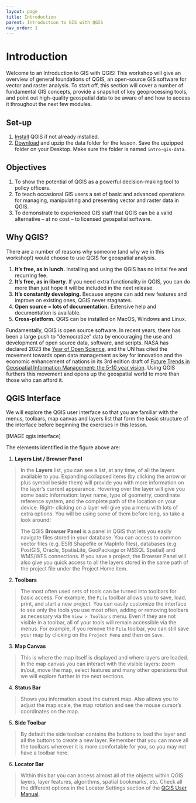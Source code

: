 ```yaml
---
layout: page
title: Introduction
parent: Introduction to GIS with QGIS
nav_order: 1
---
```


# Introduction
Welcome to an Introduction to GIS with QGIS! This workshop will give an overview of general foundations of QGIS, an open-source GIS software for vector and raster analysis. To start off, this section will cover a number of fundamental GIS concepts, provide a snapshot of key geoprocessing tools, and point out high-quality geospatial data to be aware of and how to access it throughout the next few modules. 

## Set-up
1. [Install](https://www.qgis.org/en/site/forusers/download.html) QGIS if not already installed.
2. [Download](https://drive.google.com/drive/folders/1zIV-ADnNxFNIDcDPvQPu8nmE5X9esnvl?usp=share_link) and upzip the data folder for the lesson. Save the upzipped folder on your Desktop. Make sure the folder is named `intro-gis-data`.

## Objectives
1. To show the potential of QGIS as a powerful decision-making tool to policy officers.
2. To teach occasional GIS users a set of basic and advanced operations for managing, manipulating and presenting vector and raster data in QGIS.
3. To demonstrate to experienced GIS staff that QGIS can be a valid alternative – at no cost – to licensed geospatial software.

## Why QGIS?
There are a number of reasons why someone (and why we in this workshop!) would choose to use QGIS for geospatial analysis. 
1. **It’s free, as in lunch.** Installing and using the QGIS has no initial fee and recurring fee.
2. **It’s free, as in liberty.** If you need extra functionality in QGIS, you can do more than just hope it will be included in the next release. 
3. **It’s constantly developing.** Because anyone can add new features and improve on existing ones, QGIS never stagnates.
4. **Open source = lots of documentation.** Extensive help and documentation is available.
5. **Cross-platform.** QGIS can be installed on MacOS, Windows and Linux.

Fundamentally, QGIS is open source software. In recent years, there has been a large push to “democratize” data by encouraging the use and development of open source data, software, and scripts. NASA has declared 2023 the [Year of Open Science](https://science.nasa.gov/open-science/transform-to-open-science#:~:text=Within%20the%20TOPS%20mission%2C%20NASA,will%20shift%20the%20current%20paradigm.), and the UN has cited the movement towards open data management as key for innovation and the economic enhancement of nations in its 3rd edition draft of [Future Trends in Geospatial Information Management: the 5-10 year vision](https://ggim.un.org/documents/DRAFT_Future_Trends_report_3rd_edition.pdf). Using QGIS furthers this movement and opens up the geospatial world to more than those who can afford it. 

## QGIS Interface
We will explore the QGIS user interface so that you are familiar with the menus, toolbars, map canvas and layers list that form the basic structure of the interface before beginning the exercises in this lesson.

[IMAGE qgis interface]

The elements identified in the figure above are:
1. **Layers List / Browser Panel**
> In the **Layers** list, you can see a list, at any time, of all the layers available to you. Expanding collapsed items (by clicking the arrow 
> or plus symbol beside them) will provide you with more information on the layer’s current appearance. Hovering over the layer will give you
> some basic information: layer name, type of geometry, coordinate reference system, and the complete path of the location on your device. Right-
> clicking on a layer will give you a menu with lots of extra options. You will be using some of them before long, so take a look around!  
> 
> The QGIS **Browser Panel** is a panel in QGIS that lets you easily navigate files stored in your database. You can access to common vector
> files (e.g. ESRI Shapefile or MapInfo files), databases (e.g. PostGIS, Oracle, SpatiaLite, GeoPackage or MSSQL Spatial) and WMS/WFS 
> connections. If you save a project, the Browser Panel will also give you quick access to all the layers stored in the same path of the project
> file under the Project Home item.
2. **Toolbars**
> The most often used sets of tools can be turned into toolbars for basic access. For example, the `File` toolbar allows you to save, load,
> print, and start a new project. You can easily customize the interface to see only the tools you use most often, adding or removing toolbars as
> necessary via the `View > Toolbars` menu.
> Even if they are not visible in a toolbar, all of your tools will remain accessible via the menus. For example, if you remove the `File`
> toolbar, you can still save your map by clicking on the `Project Menu` and then on `Save`.
3. **Map Canvas**
> This is where the map itself is displayed and where layers are loaded. In the map canvas you can interact with the visible layers: zoom in/out,
> move the map, select features and many other operations that we will explore further in the next sections.
4. **Status Bar**
> Shows you information about the current map. Also allows you to adjust the map scale, the map rotation and see the mouse cursor’s coordinates
> on the map.
5. **Side Toolbar**
> By default the side toolbar contains the buttons to load the layer and all the buttons to create a new layer. Remember that you can move all
> the toolbars wherever it is more comfortable for you, so you may not have a toolbar here.
6. **Locator Bar**
> Within this bar you can access almost all of the objects within QGIS: layers, layer features, algorithms, spatial bookmarks, etc. Check all the
> different options in the Locator Settings section of the [QGIS User Manual](https://docs.qgis.org/3.22/en/docs/user_manual/index.html).






